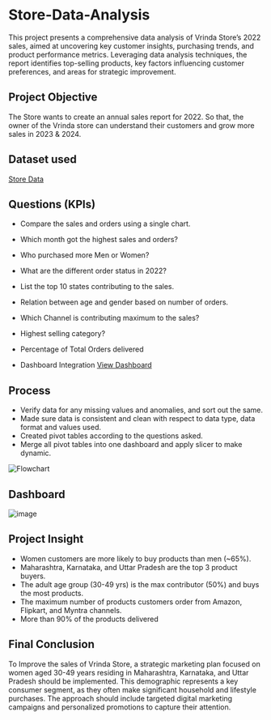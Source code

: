 # Store-Data-Analysis
This project presents a comprehensive data analysis of Vrinda Store’s 2022 sales, aimed at uncovering key customer insights, purchasing trends, and product performance metrics. Leveraging data analysis techniques, the report identifies top-selling products, key factors influencing customer preferences, and areas for strategic improvement.

## Project Objective

The Store wants to create an annual sales report for 2022. So that, the owner of the Vrinda store can understand their customers and grow more sales in 2023 & 2024.

## Dataset used

<a href="Store-Data-Analysis.xlsx">Store Data</a>

## Questions (KPIs)
- Compare the sales and orders using a single chart.
- Which month got the highest sales and orders?
- Who purchased more Men or Women?
- What are the different order status in 2022?
- List the top 10 states contributing to the sales.
- Relation between age and gender based on number of orders.
- Which Channel is contributing maximum to the sales?
- Highest selling category?
- Percentage of Total Orders delivered

- Dashboard Integration <a href="Screenshot 2024-10-28 013047.png"> View Dashboard</a>

## Process 
- Verify data for any missing values and anomalies, and sort out the same.
- Made sure data is consistent and clean with respect to data type, data format and values used.
- Created pivot tables according to the questions asked.
- Merge all pivot tables into one dashboard and apply slicer to make dynamic.

![Flowchart](https://github.com/user-attachments/assets/534a6ae8-f86d-423a-b238-7ba6d5b466f1)

## Dashboard


![image](https://github.com/user-attachments/assets/d789dade-500e-4448-a0a6-6b3668d5c7d9)

## Project Insight

- Women customers are more likely to buy products than men (~65%).
- Maharashtra, Karnataka, and Uttar Pradesh are the top 3 product buyers.
- The adult age group (30-49 yrs) is the max contributor (50%) and buys the most products.
- The maximum number of products customers order from Amazon, Flipkart, and Myntra channels.
- More than 90% of the products delivered

## Final Conclusion
To Improve the sales of Vrinda Store, a strategic marketing plan focused on women aged 30-49 years residing in Maharashtra, Karnataka, and Uttar Pradesh should be implemented. This demographic represents a key consumer segment, as they often make significant household and lifestyle purchases. The approach should include targeted digital marketing campaigns and personalized promotions to capture their attention.
